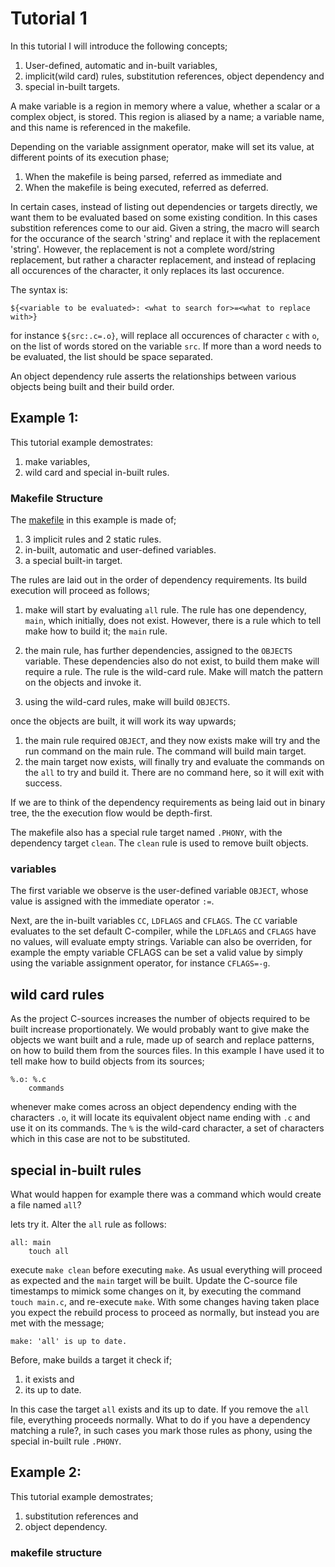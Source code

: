 Tutorial 1
================

In this tutorial I will introduce the following concepts;

1. User-defined, automatic and in-built variables,
2. implicit(wild card) rules, substitution references, object dependency and
3. special in-built targets.

A make variable is a region in memory where a value, whether a scalar or a complex object, is stored. This region is aliased by a name; a variable name, and this name is referenced in the makefile.

Depending on the variable assignment operator, make will set its value, at different points of its execution phase;

1. When the makefile is being parsed, referred as immediate and
2. When the makefile is being executed, referred as deferred.

In certain cases, instead of listing out dependencies or targets directly, we want them to be evaluated based on some existing condition.
In this cases substition references come to our aid. Given a string, the macro will search for the occurance of the search 'string' and replace it with the replacement 'string'.
However, the replacement is not a complete word/string replacement, but rather a character replacement, and instead of replacing all occurences of the character, it only replaces its last occurence.

The syntax is:

```
${<variable to be evaluated>: <what to search for>=<what to replace with>}
```

for instance `${src:.c=.o}`, will replace all occurences of character `c` with `o`, on the list of words stored on the variable `src`.
If more than a word needs to be evaluated, the list should be space separated.

An object dependency rule asserts the relationships between various objects being built and their build order.

## Example 1:
This tutorial example demostrates:

1. make variables,
2. wild card and special in-built rules.

### Makefile Structure
The [makefile](./exp1/makefile) in this example is made of;

1. 3 implicit rules and 2 static rules.
2. in-built, automatic and user-defined variables.
3. a special built-in target.

The rules are laid out in the order of dependency requirements. Its build execution will proceed as follows;

1. make will start by evaluating `all` rule. The rule has one dependency, `main`, which initially, does not exist.
    However, there is a rule which to tell make how to build it; the `main` rule.

2. the main rule, has further dependencies, assigned to the `OBJECTS` variable.
    These dependencies also do not exist, to build them make will require a rule. The rule is the wild-card rule.
    Make will match the pattern on the objects and invoke it.

3. using the wild-card rules, make will build `OBJECTS`.

once the objects are built, it will work its way upwards;

1. the main rule required `OBJECT`, and they now exists make will try and the run command on the main rule. The command will build main target.
2. the main target now exists, will finally try and evaluate the commands on the `all` to try and build it. There are no command here, so it will exit with success.

If we are to think of the dependency requirements as being laid out in binary tree, the the execution flow would be depth-first.

The makefile also has a special rule target named `.PHONY`, with the dependency target `clean`. The `clean` rule is used to remove built objects.

### variables
The first variable we observe is the user-defined variable `OBJECT`, whose value is assigned with the immediate operator `:=`.

Next, are the in-built variables `CC`, `LDFLAGS` and `CFLAGS`.
The `CC` variable evaluates to the set default C-compiler, while the `LDFLAGS` and `CFLAGS` have no values, will evaluate empty strings.
Variable can also be overriden, for example the empty variable CFLAGS can be set a valid value by simply using the variable assignment operator, for instance `CFLAGS=-g`.

## wild card rules
As the project C-sources increases the number of objects required to be built increase proportionately.
We would probably want to give make the objects we want built and a rule, made up of search and replace patterns, on how to build them from the sources files.
In this example I have used it to tell make how to build objects from its sources;

```
%.o: %.c
    commands
```

whenever make comes across an object dependency ending with the characters `.o`, it will locate its equivalent object name ending with `.c` and use it on its commands.
The `%` is the wild-card character, a set of characters which in this case are not to be substituted.

## special in-built rules
What would happen for example there was a command which would create a file named `all`?

lets try it.
Alter the `all` rule as follows:

```
all: main
	touch all
```

execute `make clean` before executing `make`. As usual everything will proceed as expected and the `main` target will be built.
Update the C-source file timestamps to mimick some changes on it, by executing the command `touch main.c`, and re-execute `make`.
With some changes having taken place you expect the rebuild process to proceed as normally, but instead you are met with the message;

```
make: 'all' is up to date.
```

Before, make builds a target it check if;

1. it exists and
2. its up to date.

In this case the target `all` exists and its up to date. If you remove the `all` file, everything proceeds normally.
What to do if you have a dependency matching a rule?, in such cases you mark those rules as phony, using the special in-built rule `.PHONY`.

## Example 2:
This tutorial example demostrates;

1. substitution references and
2. object dependency.

### makefile structure

